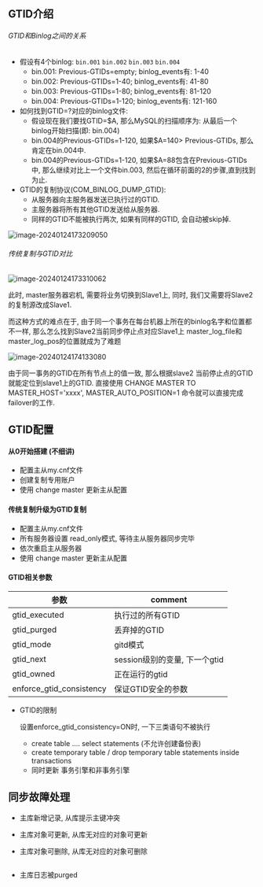 

## GTID介绍

###### GTID和Binlog之间的关系

- 假设有4个binlog: `bin.001` `bin.002` `bin.003` `bin.004`
  - bin.001: Previous-GTIDs=empty; binlog_events有: 1-40
  - bin.002: Previous-GTIDs=1-40; binlog_events有: 41-80
  - bin.003: Previous-GTIDs=1-80; binlog_events有: 81-120
  - bin.004: Previous-GTIDs=1-120; binlog_events有: 121-160
- 如何找到GTID=?对应的binlog文件:
  - 假设现在我们要找GTID=$A, 那么MySQL的扫描顺序为: 从最后一个binlog开始扫描(即: bin.004)
  - bin.004的Previous-GTIDs=1-120,  如果$A=140> Previous-GTIDs, 那么肯定在bin.004中.
  - bin.004的Previous-GTIDs=1-120,  如果$A=88包含在Previous-GTIDs中, 那么继续对比上一个文件bin.003, 然后在循环前面的2的步骤,直到找到为止.
- GTID的复制协议(COM_BINLOG_DUMP_GTID):
  - 从服务器向主服务器发送已执行过的GTID.
  - 主服务器将所有其他GTID发送给从服务器.
  - 同样的GTID不能被执行两次, 如果有同样的GTID, 会自动被skip掉.

![image-20240124173209050](C:\Users\admin\AppData\Roaming\Typora\typora-user-images\image-20240124173209050.png)

###### 传统复制与GTID对比

![image-20240124173310062](C:\Users\admin\AppData\Roaming\Typora\typora-user-images\image-20240124173310062.png)

此时, master服务器宕机, 需要将业务切换到Slave1上, 同时, 我们又需要将Slave2的复制源改成Slave1.

而这种方式的难点在于, 由于同一个事务在每台机器上所在的binlog名字和位置都不一样, 那么怎么找到Slave2当前同步停止点对应Slave1上 master_log_file和master_log_pos的位置就成为了难题



![image-20240124174133080](C:\Users\admin\AppData\Roaming\Typora\typora-user-images\image-20240124174133080.png)

由于同一事务的GTID在所有节点上的值一致, 那么根据slave2 当前停止点的GTID就能定位到slave1上的GTID. 直接使用 CHANGE MASTER TO MASTER_HOST='xxxx', MASTER_AUTO_POSITION=1 命令就可以直接完成failover的工作.



## GTID配置

#### 从0开始搭建 (不细讲)

- 配置主从my.cnf文件
- 创建复制专用账户
- 使用 change master 更新主从配置



#### 传统复制升级为GTID复制

- 配置主从my.cnf文件
- 所有服务器设置 read_only模式, 等待主从服务器同步完毕
- 依次重启主从服务器
- 使用 change master 更新主从配置



#### GTID相关参数

| 参数                     | comment                       |
| ------------------------ | ----------------------------- |
| gtid_executed            | 执行过的所有GTID              |
| gtid_purged              | 丢弃掉的GTID                  |
| gtid_mode                | gitd模式                      |
| gtid_next                | session级别的变量, 下一个gtid |
| gtid_owned               | 正在运行的gtid                |
| enforce_gtid_consistency | 保证GTID安全的参数            |

- GTID的限制

  设置enforce_gtid_consistency=ON时, 一下三类语句不被执行

  - create table .... select statements (不允许创建备份表)
  - create temporary table  / drop temporary table statements inside transactions
  - 同时更新 事务引擎和非事务引擎



## 同步故障处理

- 主库新增记录, 从库提示主键冲突

- 主库对象可更新, 从库无对应的对象可更新

- 主库对象可删除, 从库无对应的对象可删除

  ``` shell
  
  ```

- 主库日志被purged

  ``` shell
  ```

  